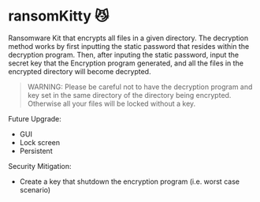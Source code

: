 # ransomKitty 😼
Ransomware Kit that encrypts all files in a given directory. The decryption method works by first inputting the static password that resides within the decryption program. Then, after inputing the static password, input the secret key that the Encryption program generated, and all the files in the encrypted directory will become decrypted.

> WARNING: Please be careful not to have the decryption program and key set in the same directory of the directory being encrypted. Otherwise all your files will be locked without a key.

Future Upgrade:
- GUI
- Lock screen
- Persistent

Security Mitigation:
- Create a key that shutdown the encryption program (i.e. worst case scenario)

